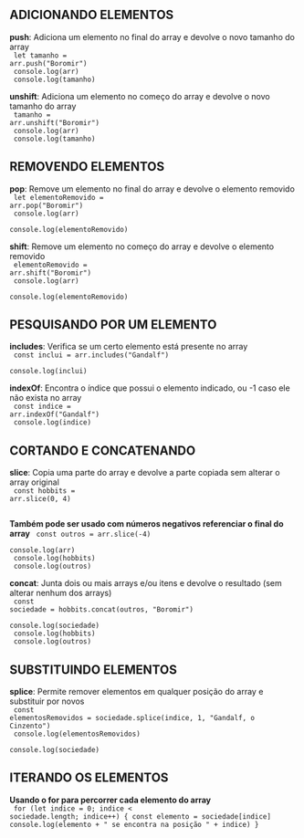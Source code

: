 ADICIONANDO ELEMENTOS 
---

**push**: Adiciona um elemento no final do array e devolve o novo tamanho do array <br>
<code>
    let tamanho = arr.push("Boromir")<br>
    console.log(arr)<br>
    console.log(tamanho)
</code>

**unshift**: Adiciona um elemento no começo do array e devolve o novo tamanho do array <br>
<code>
    tamanho = arr.unshift("Boromir")<br>
    console.log(arr)<br>
    console.log(tamanho)
</code>

REMOVENDO ELEMENTOS
---

**pop**: Remove um elemento no final do array e devolve o elemento removido <br>
<code>
    let elementoRemovido = arr.pop("Boromir") <br>
    console.log(arr)<br>
    console.log(elementoRemovido)
</code>

**shift**: Remove um elemento no começo do array e devolve o elemento removido <br>
<code>
    elementoRemovido = arr.shift("Boromir") <br>
    console.log(arr) <br>
    console.log(elementoRemovido)
</code>

PESQUISANDO POR UM ELEMENTO 
---

**includes**: Verifica se um certo elemento está presente no array<br> 
<code>
    const inclui = arr.includes("Gandalf")<br>
    console.log(inclui)
</code>

**indexOf**: Encontra o índice que possui o elemento indicado, ou -1 caso ele não exista no array <br>
<code>
    const indice = arr.indexOf("Gandalf")<br>
    console.log(indice)
</code>

CORTANDO E CONCATENANDO
---

**slice**: Copia uma parte do array e devolve a parte copiada sem alterar o array original<br>
<code>
    const hobbits = arr.slice(0, 4) <br>
</code>

**Também pode ser usado com números negativos referenciar o final do array**
<code>
    const outros = arr.slice(-4)<br>
    console.log(arr)<br>
    console.log(hobbits)<br>
    console.log(outros)
</code>

**concat**: Junta dois ou mais arrays e/ou itens e devolve o resultado (sem alterar nenhum dos arrays)<br>
<code>
    const sociedade = hobbits.concat(outros, "Boromir")<br>
    console.log(sociedade)<br>
    console.log(hobbits)<br>
    console.log(outros)
</code>

SUBSTITUINDO ELEMENTOS
---

**splice**: Permite remover elementos em qualquer posição do array e substituir por novos<br>
<code>
    const elementosRemovidos = sociedade.splice(indice, 1, "Gandalf, o Cinzento")<br>
    console.log(elementosRemovidos)<br>
    console.log(sociedade)
</code>

ITERANDO OS ELEMENTOS
---

**Usando o for para percorrer cada elemento do array**<br>
<code>
    for (let indice = 0; indice < sociedade.length; indice++) {
    const elemento = sociedade[indice]
    console.log(elemento + " se encontra na posição " + indice)
    }
</code>